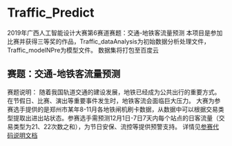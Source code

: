 # Traffic_Predict
2019年广西人工智能设计大赛第6赛道赛题：交通-地铁客流量预测
本项目是参加比赛并获得三等奖的作品，Traffic_dataAnalysis为初始数据分析处理文件，Traffic_modelNPre为模型文件。
数据集将打包至百度云
## 赛题：交通-地铁客流量预测
赛题说明：
随着我国轨道交通的建设发展，地铁已经成为公共出行的重要方式。在节假日、比赛、演出等重要事件发生时，地铁客流会面临巨大压力。
大赛为参赛选手提供的是郑州市某年8-11月各地铁闸机刷卡数据，从数据中可以根据交易类型提取出进出站状态。参赛选手需预测12月1日-7日7天内每个站点的日客流量（交易类型为21、22次数之和），为节日安保、流控等提供预警支持。
详情见[参赛代码说明文档](https://github.com/JUDAIhyper/Traffic_Predict/blob/master/%E8%AF%B4%E6%98%8E%E6%96%87%E6%A1%A3.md)
